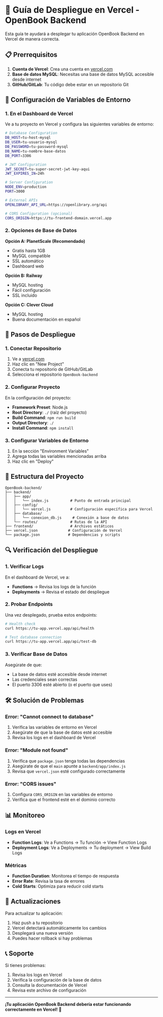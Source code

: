 # 🚀 Guía de Despliegue en Vercel - OpenBook Backend

Esta guía te ayudará a desplegar tu aplicación OpenBook Backend en Vercel de manera correcta.

## 📋 Prerrequisitos

1. **Cuenta de Vercel**: Crea una cuenta en [vercel.com](https://vercel.com)
2. **Base de datos MySQL**: Necesitas una base de datos MySQL accesible desde internet
3. **GitHub/GitLab**: Tu código debe estar en un repositorio Git

## 🔧 Configuración de Variables de Entorno

### 1. En el Dashboard de Vercel

Ve a tu proyecto en Vercel y configura las siguientes variables de entorno:

```bash
# Database Configuration
DB_HOST=tu-host-mysql
DB_USER=tu-usuario-mysql
DB_PASSWORD=tu-password-mysql
DB_NAME=tu-nombre-base-datos
DB_PORT=3306

# JWT Configuration
JWT_SECRET=tu-super-secret-jwt-key-aqui
JWT_EXPIRES_IN=24h

# Server Configuration
NODE_ENV=production
PORT=3000

# External APIs
OPENLIBRARY_API_URL=https://openlibrary.org/api

# CORS Configuration (opcional)
CORS_ORIGIN=https://tu-frontend-domain.vercel.app
```

### 2. Opciones de Base de Datos

**Opción A: PlanetScale (Recomendado)**
- Gratis hasta 1GB
- MySQL compatible
- SSL automático
- Dashboard web

**Opción B: Railway**
- MySQL hosting
- Fácil configuración
- SSL incluido

**Opción C: Clever Cloud**
- MySQL hosting
- Buena documentación en español

## 🚀 Pasos de Despliegue

### 1. Conectar Repositorio

1. Ve a [vercel.com](https://vercel.com)
2. Haz clic en "New Project"
3. Conecta tu repositorio de GitHub/GitLab
4. Selecciona el repositorio `OpenBook-backend`

### 2. Configurar Proyecto

En la configuración del proyecto:

- **Framework Preset**: Node.js
- **Root Directory**: `./` (raíz del proyecto)
- **Build Command**: `npm run build`
- **Output Directory**: `./`
- **Install Command**: `npm install`

### 3. Configurar Variables de Entorno

1. En la sección "Environment Variables"
2. Agrega todas las variables mencionadas arriba
3. Haz clic en "Deploy"

## 📁 Estructura del Proyecto

```
OpenBook-backend/
├── backend/
│   ├── app/
│   │   └── index.js          # Punto de entrada principal
│   ├── config/
│   │   └── vercel.js         # Configuración específica para Vercel
│   ├── database/
│   │   └── conexion_db.js     # Conexión a base de datos
│   └── routes/               # Rutas de la API
├── frontend/                 # Archivos estáticos
├── vercel.json              # Configuración de Vercel
└── package.json             # Dependencias y scripts
```

## 🔍 Verificación del Despliegue

### 1. Verificar Logs

En el dashboard de Vercel, ve a:
- **Functions** → Revisa los logs de la función
- **Deployments** → Revisa el estado del despliegue

### 2. Probar Endpoints

Una vez desplegado, prueba estos endpoints:

```bash
# Health check
curl https://tu-app.vercel.app/api/health

# Test database connection
curl https://tu-app.vercel.app/api/test-db
```

### 3. Verificar Base de Datos

Asegúrate de que:
- La base de datos esté accesible desde internet
- Las credenciales sean correctas
- El puerto 3306 esté abierto (o el puerto que uses)

## 🛠️ Solución de Problemas

### Error: "Cannot connect to database"

1. Verifica las variables de entorno en Vercel
2. Asegúrate de que la base de datos esté accesible
3. Revisa los logs en el dashboard de Vercel

### Error: "Module not found"

1. Verifica que `package.json` tenga todas las dependencias
2. Asegúrate de que el `main` apunte a `backend/app/index.js`
3. Revisa que `vercel.json` esté configurado correctamente

### Error: "CORS issues"

1. Configura `CORS_ORIGIN` en las variables de entorno
2. Verifica que el frontend esté en el dominio correcto

## 📊 Monitoreo

### Logs en Vercel

- **Function Logs**: Ve a Functions → Tu función → View Function Logs
- **Deployment Logs**: Ve a Deployments → Tu deployment → View Build Logs

### Métricas

- **Function Duration**: Monitorea el tiempo de respuesta
- **Error Rate**: Revisa la tasa de errores
- **Cold Starts**: Optimiza para reducir cold starts

## 🔄 Actualizaciones

Para actualizar tu aplicación:

1. Haz push a tu repositorio
2. Vercel detectará automáticamente los cambios
3. Desplegará una nueva versión
4. Puedes hacer rollback si hay problemas

## 📞 Soporte

Si tienes problemas:

1. Revisa los logs en Vercel
2. Verifica la configuración de la base de datos
3. Consulta la documentación de Vercel
4. Revisa este archivo de configuración

---

**¡Tu aplicación OpenBook Backend debería estar funcionando correctamente en Vercel!** 🎉
